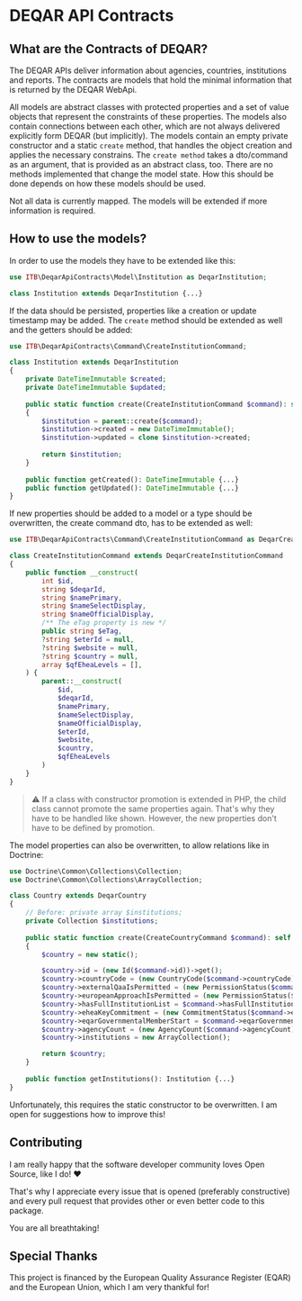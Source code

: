 # DEQAR API Contracts

## What are the Contracts of DEQAR?
The DEQAR APIs deliver information about agencies, countries, institutions and reports.
The contracts are models that hold the minimal information that is returned by the DEQAR WebApi.

All models are abstract classes with protected properties and a set of value objects 
that represent the constraints of these properties. The models also contain connections between each other,
which are not always delivered explicitly form DEQAR (but implicitly). The models contain an empty private constructor
and a static `create` method, that handles the object creation and applies the necessary constrains. 
The `create method` takes a dto/command as an argument, that is provided as an abstract class, too.
There are no methods implemented that change the model state. How this should be done depends on how these models should be used.

Not all data is currently mapped. The models will be extended if more information is required.

## How to use the models?
In order to use the models they have to be extended like this:
```php
use ITB\DeqarApiContracts\Model\Institution as DeqarInstitution;

class Institution extends DeqarInstitution {...}
```

If the data should be persisted, properties like a creation or update timestamp may be added. 
The `create` method should be extended as well and the getters should be added:
```php
use ITB\DeqarApiContracts\Command\CreateInstitutionCommand;

class Institution extends DeqarInstitution 
{
    private DateTimeImmutable $created;
    private DateTimeImmutable $updated;
    
    public static function create(CreateInstitutionCommand $command): self
    {
        $institution = parent::create($command);
        $institution->created = new DateTimeImmutable();
        $institution->updated = clone $institution->created;
        
        return $institution;
    }
    
    public function getCreated(): DateTimeImmutable {...}
    public function getUpdated(): DateTimeImmutable {...}
}
```

If new properties should be added to a model or a type should be overwritten, 
the create command dto, has to be extended as well:
```php
use ITB\DeqarApiContracts\Command\CreateInstitutionCommand as DeqarCreateInstitutionCommand

class CreateInstitutionCommand extends DeqarCreateInstitutionCommand
{
    public function __construct(
        int $id,
        string $deqarId,
        string $namePrimary,
        string $nameSelectDisplay,
        string $nameOfficialDisplay,
        /** The eTag property is new */
        public string $eTag,
        ?string $eterId = null,
        ?string $website = null,
        ?string $country = null,
        array $qfEheaLevels = [],
    ) {
        parent::__construct(
            $id,
            $deqarId,
            $namePrimary,
            $nameSelectDisplay,
            $nameOfficialDisplay,
            $eterId,
            $website,
            $country,
            $qfEheaLevels
        )
    }
}
```
> ⚠ If a class with constructor promotion is extended in PHP, the child class cannot promote the same properties again.
> That's why they have to be handled like shown. However, the new properties don't have to be defined by promotion.

The model properties can also be overwritten, to allow relations like in Doctrine:
```php
use Doctrine\Common\Collections\Collection;
use Doctrine\Common\Collections\ArrayCollection;

class Country extends DeqarCountry 
{
    // Before: private array $institutions;
    private Collection $institutions;
    
    public static function create(CreateCountryCommand $command): self
    {
        $country = new static();

        $country->id = (new Id($command->id))->get();
        $country->countryCode = (new CountryCode($command->countryCode))->get();
        $country->externalQaaIsPermitted = (new PermissionStatus($command->externalQaaIsPermitted))->get();
        $country->europeanApproachIsPermitted = (new PermissionStatus($command->europeanApproachIsPermitted))->get();
        $country->hasFullInstitutionList = $command->hasFullInstitutionList;
        $country->eheaKeyCommitment = (new CommitmentStatus($command->eheaKeyCommitment))->get();
        $country->eqarGovernmentalMemberStart = $command->eqarGovernmentalMemberStart;
        $country->agencyCount = (new AgencyCount($command->agencyCount))->get();
        $country->institutions = new ArrayCollection();

        return $country;
    }
    
    public function getInstitutions(): Institution {...}
}
```
Unfortunately, this requires the static constructor to be overwritten. I am open for suggestions how to improve this!

## Contributing
I am really happy that the software developer community loves Open Source, like I do! ♥

That's why I appreciate every issue that is opened (preferably constructive)
and every pull request that provides other or even better code to this package.

You are all breathtaking!

## Special Thanks
This project is financed by the European Quality Assurance Register (EQAR) and the European Union, which I am very thankful for!